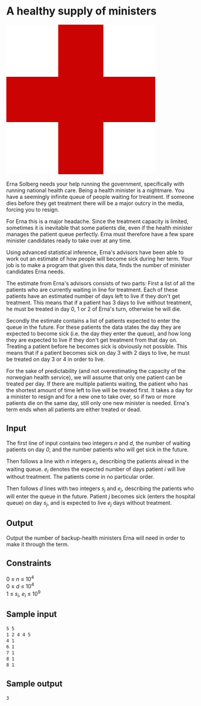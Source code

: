 # A healthy supply of ministers
![](../images/healthy.png)

Erna Solberg needs your help running the government, specifically with running
national health care. Being a health minister is a nightmare. You have a
seemingly infinite queue of people waiting for treatment. If someone dies
before they get treatment there will be a major outcry in the media, forcing
you to resign.

For Erna this is a major headache. Since the treatment capacity is limited,
sometimes it is inevitable that some patients die, even if the health minister
manages the patient queue perfectly. Erna must therefore have a few spare
minister candidates ready to take over at any time.

Using advanced statistical inference, Erna's advisors have been able to work
out an estimate of how people will become sick during her term. Your job is to
make a program that given this data, finds the number of minister candidates
Erna needs.

The estimate from Erna's advisors consists of two parts:
First a list of all the patients who are currently waiting in line for
treatment. Each of these patients have an estimated number of days left to live
if they don't get treatment. This means that if a patient has 3 days to live
without treatment, he must be treated in day 0, 1 or 2 of Erna's turn,
otherwise he will die.

Secondly the estimate contains a list of patients expected to enter the queue
in the future. For these patients the data states the day they are expected to
become sick (i.e. the day they enter the queue), and how long they are expected
to live if they don't get treatment from that day on. Treating a patient before
he becomes sick is obviously not possible. This means that if a patient becomes
sick on day 3 with 2 days to live, he must be treated on day 3 or 4 in order to
live.

For the sake of predictability (and not overestimating the capacity of the
norwegian health service), we will assume that only one patient can be treated
per day. If there are multiple patients waiting, the patient who has the
shortest amount of time left to live will be treated first. It takes a day for
a minister to resign and for a new one to take over, so if two or more patients
die on the same day, still only one new minister is needed. Erna's term ends
when all patients are either treated or dead.

## Input
The first line of input contains two integers _n_ and _d_, the number of
waiting patients on day _0_, and the number patients who will get sick in the
future.

Then follows a line with _n_ integers _e<sub>i</sub>_, describing the patients
alread in the waiting queue. _e<sub>i</sub>_ denotes the expected number of
days patient _i_ will live without treatment.  The patients come in no
particular order.

Then follows _d_ lines with two integers _s<sub>j</sub>_ and _e<sub>j</sub>_,
describing the patients who will enter the queue in the future. Patient _j_
becomes sick (enters the hospital queue) on day _s<sub>j</sub>_, and is
expected to live _e<sub>j</sub>_ days without treatment.

## Output
Output the number of backup-health ministers Erna will need in order to make it
through the term.

## Constraints
0 &le; _n_ &le; 10<sup>4</sup>  
0 &le; _d_ &le; 10<sup>4</sup>  
1 &le; _s<sub>i</sub>_, _e<sub>i</sub>_ &le; 10<sup>9</sup>

## Sample input
```
5 5
1 2 4 4 5
4 1
6 1
7 1
8 1
8 1
```

## Sample output
```
3
```
